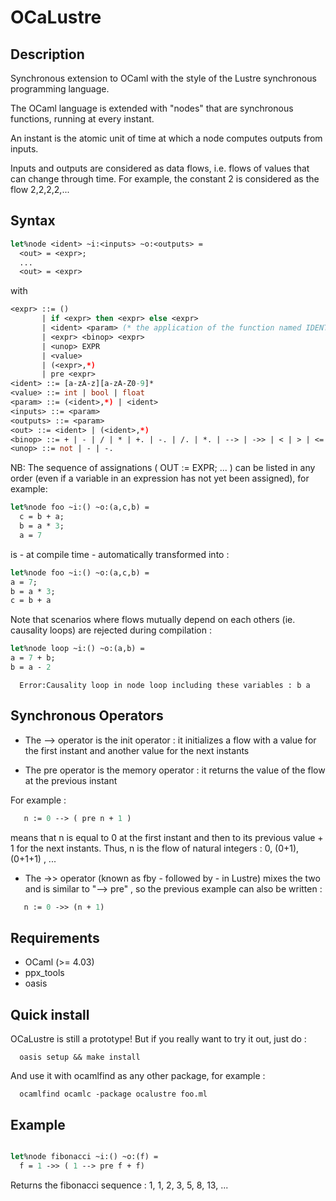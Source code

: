 # OCaLustre

## Description

Synchronous extension to OCaml with the style of the Lustre synchronous programming language.

The OCaml language is extended with "nodes" that are synchronous functions,
running at every instant.

An instant is the atomic unit of time at which a node computes outputs from inputs.

Inputs and outputs are considered as data flows, i.e. flows of values that can change through time. For example, the constant 2 is considered as the flow 2,2,2,2,...  

## Syntax

```ocaml
let%node <ident> ~i:<inputs> ~o:<outputs> =
  <out> = <expr>;
  ...
  <out> = <expr>

```
with
<br />
```ocaml
<expr> ::= ()
       | if <expr> then <expr> else <expr>
       | <ident> <param> (* the application of the function named IDENT *)
       | <expr> <binop> <expr>
       | <unop> EXPR
       | <value>
       | (<expr>,*)
       | pre <expr>
<ident> ::= [a-zA-z][a-zA-Z0-9]*
<value> ::= int | bool | float
<param> ::= (<ident>,*) | <ident>
<inputs> ::= <param>
<outputs> ::= <param>
<out> ::= <ident> | (<ident>,*)
<binop> ::= + | - | / | * | +. | -. | /. | *. | --> | ->> | < | > | <= | >= | = | <>
<unop> ::= not | - | -.
```
NB: The sequence of assignations ( OUT := EXPR; ... ) can be listed in any order (even if a variable in an expression has not yet been assigned), for example:
```ocaml
let%node foo ~i:() ~o:(a,c,b) =
  c = b + a;
  b = a * 3;
  a = 7
```

is - at compile time - automatically transformed into :

```ocaml
let%node foo ~i:() ~o:(a,c,b) =
a = 7;
b = a * 3;
c = b + a
```

Note that scenarios where flows mutually depend on each others (ie. causality loops) are rejected during compilation :

```ocaml
let%node loop ~i:() ~o:(a,b) =
a = 7 + b;
b = a - 2
```
```
  Error:Causality loop in node loop including these variables : b a
```

## Synchronous Operators

- The --> operator is the init operator : it initializes a flow with a value for the first instant and another value for the next instants<br />

- The pre operator is the memory operator : it returns the value of the flow at the previous instant<br />

For example :
```ocaml
   n := 0 --> ( pre n + 1 )
```
means that n is equal to 0 at the first instant and then to its previous value + 1 for the next instants. Thus, n is the flow of natural integers : 0, (0+1), (0+1+1) , ...<br />

- The ->> operator (known as fby - followed by - in Lustre) mixes the two and is similar to "--> pre" , so the previous example can also be written :

```ocaml
   n := 0 ->> (n + 1)
```

## Requirements

- OCaml (>= 4.03)
- ppx_tools
- oasis

## Quick install

OCaLustre is still a prototype! But if you really want to try it out, just do :

```
  oasis setup && make install
```

And use it with ocamlfind as any other package, for example :
```
  ocamlfind ocamlc -package ocalustre foo.ml
```


## Example

```ocaml

let%node fibonacci ~i:() ~o:(f) =
  f = 1 ->> ( 1 --> pre f + f)
```

Returns the fibonacci sequence : 1, 1, 2, 3, 5, 8, 13, ...  
